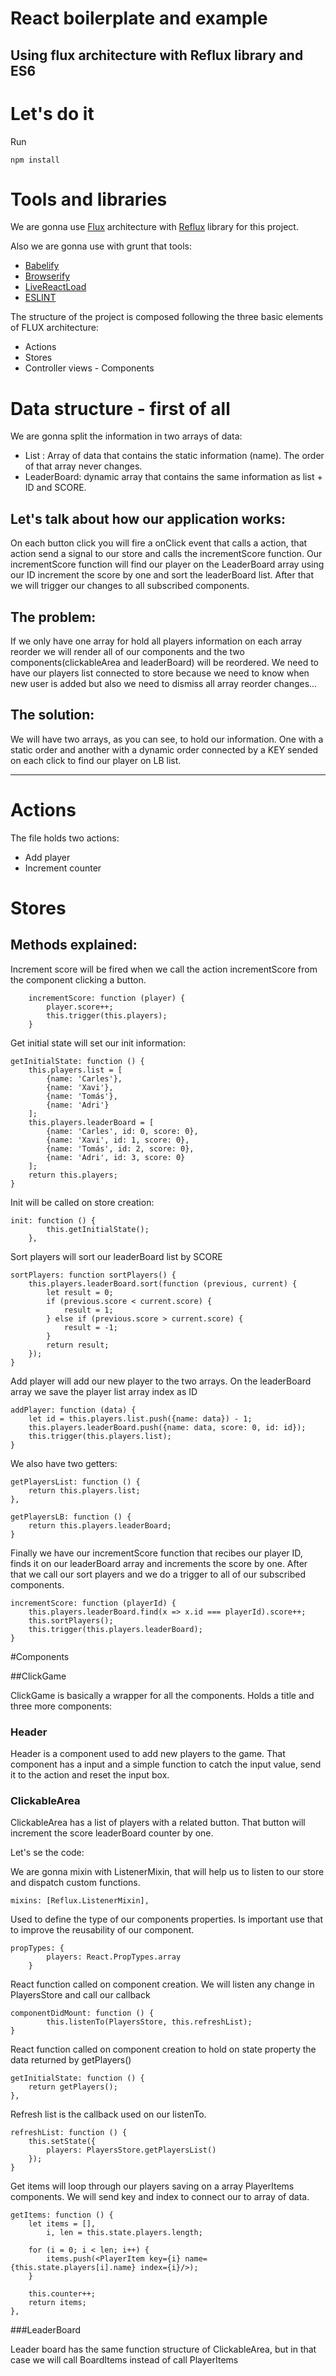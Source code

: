 # React boilerplate and example
## Using flux architecture with Reflux library and ES6

# Let's do it
Run

    npm install


# Tools and libraries
We are gonna use [Flux](https://facebook.github.io/flux) architecture with [Reflux](https://github.com/spoike/refluxjs) library for this project.

Also we are gonna use with grunt that tools:

 - [Babelify](https://github.com/babel/babelify)
 - [Browserify](http://browserify.org/)
 - [LiveReactLoad](https://github.com/milankinen/livereactload)
 - [ESLINT](http://eslint.org/)

The structure of the project is composed following the three basic elements of FLUX architecture:

- Actions
- Stores
- Controller views - Components

# Data structure - first of all
We are gonna split the information in two arrays of data:

 - List : Array of data that contains the static information (name). The order of that array never changes.
 - LeaderBoard: dynamic array that contains the same information as list + ID and SCORE.

## Let's talk about how our application works:

On each button click you will fire a onClick event that calls a action, that action send a signal to our store and calls the incrementScore function.
Our incrementScore function will find our player on the LeaderBoard array using our ID  increment the score by one and sort the leaderBoard list. After that we will trigger our changes to all subscribed components.

## The problem:
If we only have one array for hold all players information on each array reorder we will render all of our components and the two components(clickableArea and leaderBoard) will be reordered.
We need to have our players list connected to store because we need to know when new user is added but also we need to dismiss all array reorder changes...

## The solution:
We will have two arrays, as you can see, to hold our information.
One with a static order and another with a dynamic order connected by a KEY sended on each click to find our player on LB list. 



---------------------------------------




# Actions


The file holds two actions:

 - Add player
 - Increment counter
 
# Stores
 

## Methods explained:

Increment score will be fired when we call the action incrementScore from the component clicking a button.

        incrementScore: function (player) {
            player.score++;
            this.trigger(this.players);
        }

Get initial state will set our init information:

    getInitialState: function () {
        this.players.list = [
            {name: 'Carles'},
            {name: 'Xavi'},
            {name: 'Tomás'},
            {name: 'Adri'}
        ];
        this.players.leaderBoard = [
            {name: 'Carles', id: 0, score: 0},
            {name: 'Xavi', id: 1, score: 0},
            {name: 'Tomás', id: 2, score: 0},
            {name: 'Adri', id: 3, score: 0}
        ];
        return this.players;
    }
   
Init will be called on store creation:
   
    init: function () {
            this.getInitialState();
        },

Sort players will sort our leaderBoard list by SCORE

    sortPlayers: function sortPlayers() {
        this.players.leaderBoard.sort(function (previous, current) {
            let result = 0;
            if (previous.score < current.score) {
                result = 1;
            } else if (previous.score > current.score) {
                result = -1;
            }
            return result;
        });
    }
    
Add player will add our new player to the two arrays. On the leaderBoard array we save the player list array index as ID
    
    addPlayer: function (data) {
        let id = this.players.list.push({name: data}) - 1;
        this.players.leaderBoard.push({name: data, score: 0, id: id});
        this.trigger(this.players.list);
    }

We also have two getters:

    getPlayersList: function () {
        return this.players.list;
    },

    getPlayersLB: function () {
        return this.players.leaderBoard;
    }
    
Finally we have our incrementScore function that recibes our player ID, finds it on our leaderBoard array and increments the score by one.
After that we call our sort players and we do a trigger to all of our subscribed components.
    
    incrementScore: function (playerId) {
        this.players.leaderBoard.find(x => x.id === playerId).score++;
        this.sortPlayers();
        this.trigger(this.players.leaderBoard);
    }

#Components
 

##ClickGame

ClickGame is basically a wrapper for all the components. Holds a title and three more components:

### Header

Header is a component used to add new players to the game. That component has a input and a simple function to catch the input value, send it to the action and reset the input box.

### ClickableArea

ClickableArea has a list of players with a related button. That button will increment the score leaderBoard counter by one.

Let's se the code:

We are gonna mixin with ListenerMixin, that will help us to listen to our store and dispatch custom functions.

    mixins: [Reflux.ListenerMixin],
    
Used to define the type of our components properties. Is important use that to improve the reusability of our component.

    propTypes: {
            players: React.PropTypes.array
        }

React function called on component creation. We will listen any change in PlayersStore and call our callback

    componentDidMount: function () {
            this.listenTo(PlayersStore, this.refreshList);
    }

React function called on component creation to hold on state property the data returned by getPlayers()

    getInitialState: function () {
        return getPlayers();
    },
    
Refresh list is the callback used on our listenTo.

    refreshList: function () {
        this.setState({
            players: PlayersStore.getPlayersList()
        });
    }
    
Get items will loop through our players saving on a array PlayerItems components. We will send key and index to connect our to array of data.

    getItems: function () {
        let items = [],
            i, len = this.state.players.length;

        for (i = 0; i < len; i++) {
            items.push(<PlayerItem key={i} name={this.state.players[i].name} index={i}/>);
        }

        this.counter++;
        return items;
    },
 
###LeaderBoard

Leader board has the same function structure of ClickableArea, but in that case we will call BoardItems instead of call PlayerItems





 
 